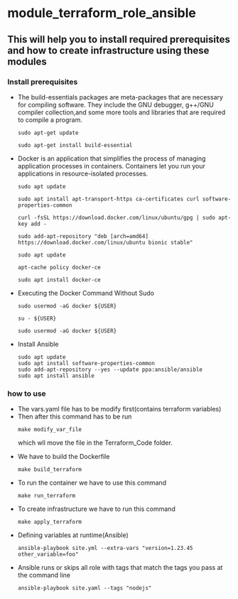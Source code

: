 # module_terraform_role_ansible

<h2> This will help you to install required prerequisites and how to create infrastructure using these modules </h2>

<h3> Install prerequisites </h3>

<ul>
<li> The build-essentials packages are meta-packages that are necessary for compiling software. They include the GNU debugger, g++/GNU compiler collection,and some more tools and libraries that are required to compile a program.</li>

```
sudo apt-get update 

sudo apt-get install build-essential

```

<li> Docker is an application that simplifies the process of managing application processes in containers. Containers let you run your applications in  resource-isolated processes. </li>

```
sudo apt update

sudo apt install apt-transport-https ca-certificates curl software-properties-common

curl -fsSL https://download.docker.com/linux/ubuntu/gpg | sudo apt-key add -

sudo add-apt-repository "deb [arch=amd64] https://download.docker.com/linux/ubuntu bionic stable"

sudo apt update

apt-cache policy docker-ce

sudo apt install docker-ce
```

<li> Executing the Docker Command Without Sudo </li>
  
```
sudo usermod -aG docker ${USER}

su - ${USER}

sudo usermod -aG docker ${USER}

```
  
<li> Install Ansible</li>
  
  ```
  sudo apt update
  sudo apt install software-properties-common
  sudo add-apt-repository --yes --update ppa:ansible/ansible
  sudo apt install ansible
  ```
</ul>

<h3> how to use </h3>
<ul>
<li> The vars.yaml file has to be modify first(contains terraform variables)</li>
  
<li> Then after this command has to be run 
  
  ```
  make modify_var_file
  ``` 
  which wll move the file in the Terraform_Code folder.</li>
  
<li> We have to build the Dockerfile</li>
  
  ```
  make build_terraform
  ```
  
<li> To run the container we have to use this command</li>
  
  ```
  make run_terraform
  ```
  
<li> To create infrastructure we have to run this command</li>
  
  ```
  make apply_terraform
  ```
</ul>

<ul>
<li> Defining variables at runtime(Ansible)</li>
  
  ```
  ansible-playbook site.yml --extra-vars "version=1.23.45 other_variable=foo"
  ```
 
<li> Ansible runs or skips all role with tags that match the tags you pass at the command line</li>
  
  ```
  ansible-playbook site.yaml --tags "nodejs"
  ```
</ul>





